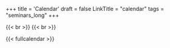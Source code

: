 +++
title = 'Calendar'
draft = false
LinkTitle = "calendar"
tags = "seminars_long"
+++

{{< br >}}
{{< br >}}

{{< fullcalendar >}}
